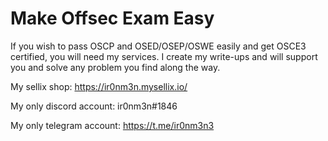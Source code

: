# Make Offsec Exam Easy

If you wish to pass OSCP and OSED/OSEP/OSWE easily and get OSCE3 certified, you will need my services. I create my write-ups and will support you and solve any problem you find along the way.


My sellix shop: https://ir0nm3n.mysellix.io/

My only discord account: ir0nm3n#1846

My only telegram account: https://t.me/ir0nm3n3

